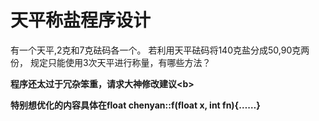 # 天平称盐程序设计
 有一个天平,2克和7克砝码各一个。 若利用天平砝码将140克盐分成50,90克两份， 规定只能使用3次天平进行称量，有哪些方法？


<b>程序还太过于冗杂笨重，请求大神修改建议<b\>
 
特别想优化的内容具体在float chenyan::f(float x, int fn){……}
